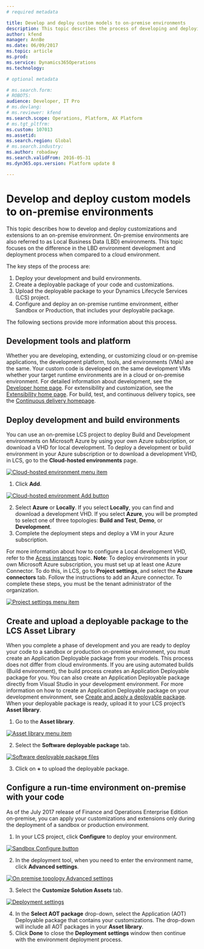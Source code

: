 ```yaml
---
# required metadata

title: Develop and deploy custom models to on-premise environments
description: This topic describes the process of developing and deploying customizations and extensions to an on-premise environment. 
author: kfend
manager: AnnBe
ms.date: 06/09/2017
ms.topic: article
ms.prod: 
ms.service: Dynamics365Operations
ms.technology: 

# optional metadata

# ms.search.form: 
# ROBOTS: 
audience: Developer, IT Pro
# ms.devlang: 
# ms.reviewer: kfend
ms.search.scope: Operations, Platform, AX Platform
# ms.tgt_pltfrm: 
ms.custom: 107013
ms.assetid: 
ms.search.region: Global
# ms.search.industry: 
ms.author: robadawy
ms.search.validFrom: 2016-05-31
ms.dyn365.ops.version: Platform update 8

---
```


# Develop and deploy custom models to on-premise environments
This topic describes how to develop and deploy customizations and extensions to an on-premise environment. On-premise environments are also referred to as Local Business Data (LBD) environments. This topic focuses on the difference in the LBD environment development and deployment process when compared to a cloud environment.

The key steps of the process are:
1.	Deploy your development and build environments.
2.	Create a deployable package of your code and customizations.
3.	Upload the deployable package to your Dynamics Lifecycle Services (LCS) project.
4.	Configure and deploy an on-premise runtime environment, either Sandbox or Production, that includes your deployable package.

The following sections provide more information about this process.

## Development tools and platform
Whether you are developing, extending, or customizing cloud or on-premise applications, the development platform, tools, and environments (VMs) are the same. Your custom code is developed on the same development VMs whether your target runtime environments are in a cloud or on-premise environment.
For detailed information about development, see the [Developer home page](../dev-tools/developer-home-page.md). For extensibility and customization, see the [Extensibility home page](../extensibility/extensibility-home-page.md). For build, test, and continuous delivery topics, see the [Continuous delivery homepage](../dev-tools/continuous-delivery-home-page.md).

## Deploy development and build environments
You can use an on-premise LCS project to deploy Build and Development environments on Microsoft Azure by using your own Azure subscription, or download a VHD for local development.
To deploy a development or build environment in your Azure subscription or to download a development VHD, in LCS, go to the **Cloud-hosted environments** page.

 [![Cloud-hosted environment menu item](./media/alm-flow-01.png)](./media/alm-flow-01.png)
    

1. Click **Add**. 
  
  [![Cloud-hosted environment Add button](./media/alm-flow-02.png)](./media/alm-flow-02.png)
  
2. Select **Azure** or **Locally**. If you select **Locally**, you can find and download a development VHD. If you select **Azure**, you will be prompted to select one of three topologies: **Build and Test**, **Demo**, or **Development**.
3.	Complete the deployment steps and deploy a VM in your Azure subscription.

For more information about how to configure a Local development VHD, refer to the [Acess instances](./dev-itpro/dev-tools/access-instances#vm-that-is-running-onpremises) topic.
**Note**: To deploy environments in your own Microsoft Azure subscription, you must set up at least one Azure Connector. To do this, in LCS, go to **Project settings**, and select the **Azure connectors** tab. Follow the instructions to add an Azure connector. To complete these steps, you must be the tenant administrator of the organization.

[![Project settings menu item](./media/alm-flow-03.png)](./media/alm-flow-03.png)

## Create and upload a deployable package to the LCS Asset Library
When you complete a phase of development and you are ready to deploy your code to a sandbox or production on-premise environment, you must create an Application Deployable package from your models. This process does not differ from cloud environments.
If you are using automated builds (Build environment), the build process creates an Application Deployable package for you. You can also create an Application Deployable package directly from Visual Studio in your development environment. For more information on how to create an Application Deployable package on your development environment, see [Create and apply a deployable package](../deployment/create-apply-deployable-package.md).
When your deployable package is ready, upload it to your LCS project’s **Asset library**.
1.	Go to the **Asset library**.

[![Asset library menu item](./media/alm-flow-04.png)](./media/alm-flow-04.png)

2. Select the **Software deployable package** tab.

[![Software deployable package files](./media/alm-flow-05.png)](./media/alm-flow-05.png)

3. Click on **+** to upload the deployable package. 

## Configure a run-time environment on-premise with your code
As of the July 2017 release of Finance and Operations Enterprise Edition on-premise, you can apply your customizations and extensions only during the deployment of a sandbox or production environment.
1.	In your LCS project, click **Configure** to deploy your environment.

[![Sandbox Configure button](./media/alm-flow-06.png)](./media/alm-flow-06.png)

2. In the deployment tool, when you need to enter the environment name, click **Advanced settings**.

[![On premise topology Advanced settings](./media/alm-flow-07.png)](./media/alm-flow-07.png)

3. Select the **Customize Solution Assets** tab. 

[![Deployment settings](./media/alm-flow-08.png)](./media/alm-flow-08.png)

4.	In the **Select AOT package** drop-down, select the Application (AOT) Deployable package that contains your customizations. The drop-down will include all AOT packages in your **Asset library**.
5.	Click **Done** to close the **Deployment settings** window then continue with the environment deployment process.

